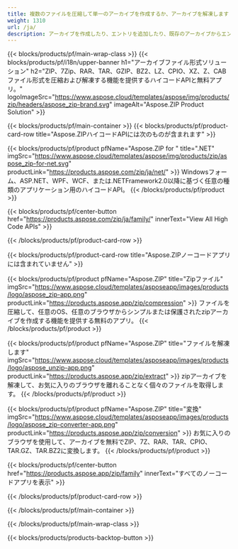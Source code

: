 ```yaml
---
title: 複数のファイルを圧縮して単一のアーカイブを作成するか、アーカイブを解凍します 
weight: 1310
url: /ja/
description: アーカイブを作成したり、エントリを追加したり、既存のアーカイブからエントリを削除したりするためのハイコードAPIまたは無料アプリ。 ZipCryptoまたはAES128、192、およびAES256を使用して暗号化します。
---
```


{{< blocks/products/pf/main-wrap-class >}}
{{< blocks/products/pf/i18n/upper-banner h1="アーカイブファイル形式ソリューション" h2="ZIP、7Zip、RAR、TAR、GZIP、BZ2、LZ、CPIO、XZ、Z、CABファイル形式を圧縮および解凍する機能を提供するハイコードAPIと無料アプリ。" logoImageSrc="https://www.aspose.cloud/templates/aspose/img/products/zip/headers/aspose_zip-brand.svg" imageAlt="Aspose.ZIP Product Solution" >}}

{{< blocks/products/pf/main-container >}}
{{< blocks/products/pf/product-card-row title="Aspose.ZIPハイコードAPIには次のものが含まれます" >}}

{{< blocks/products/pf/product pfName="Aspose.ZIP for " title=".NET" imgSrc="https://www.aspose.cloud/templates/aspose/img/products/zip/aspose_zip-for-net.svg" productLink="https://products.aspose.com/zip/ja/net/" >}}
Windowsフォーム、ASP.NET、WPF、WCF、または.NETFramework2.0以降に基づく任意の種類のアプリケーション用のハイコードAPI。
{{< /blocks/products/pf/product >}}

{{< blocks/products/pf/center-button href="https://products.aspose.com/zip/ja/family/" innerText="View All High Code APIs" >}}

{{< /blocks/products/pf/product-card-row >}}

{{< blocks/products/pf/product-card-row title="Aspose.ZIPノーコードアプリには含まれていません" >}}

{{< blocks/products/pf/product pfName="Aspose.ZIP" title="Zipファイル" imgSrc="https://www.aspose.cloud/templates/asposeapp/images/products/logo/aspose_zip-app.png" productLink="https://products.aspose.app/zip/compression" >}}
ファイルを圧縮して、任意のOS、任意のブラウザからシンプルまたは保護されたzipアーカイブを作成する機能を提供する無料のアプリ。
{{< /blocks/products/pf/product >}}

{{< blocks/products/pf/product pfName="Aspose.ZIP" title="ファイルを解凍します" imgSrc="https://www.aspose.cloud/templates/asposeapp/images/products/logo/aspose_unzip-app.png" productLink="https://products.aspose.app/zip/extract" >}}
zipアーカイブを解凍して、お気に入りのブラウザを離れることなく個々のファイルを取得します。
{{< /blocks/products/pf/product >}}

{{< blocks/products/pf/product pfName="Aspose.ZIP" title="変換" imgSrc="https://www.aspose.cloud/templates/asposeapp/images/products/logo/aspose_zip-converter-app.png" productLink="https://products.aspose.app/zip/conversion" >}}
お気に入りのブラウザを使用して、アーカイブを無料でZIP、7Z、RAR、TAR、CPIO、TAR.GZ、TAR.BZ2に変換します。 
{{< /blocks/products/pf/product >}}

{{< blocks/products/pf/center-button href="https://products.aspose.app/zip/family" innerText="すべてのノーコードアプリを表示" >}}

{{< /blocks/products/pf/product-card-row >}}

{{< /blocks/products/pf/main-container >}}


{{< /blocks/products/pf/main-wrap-class >}}

{{< blocks/products/products-backtop-button >}}